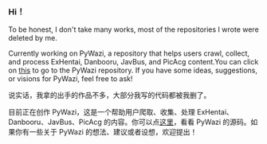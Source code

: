 ### Hi！
To be honest, I don't take many works, most of the repositories I wrote were deleted by me.

Currently working on PyWazi, a repository that helps users crawl, collect, and process ExHentai, Danbooru, JavBus, and PicAcg content.You can click on [this](https://github.com/Yazawazi/pywazi) to go to the PyWazi repository. If you have some ideas, suggestions, or visions for PyWazi, feel free to ask!


说实话，我拿的出手的作品不多，大部分我写的代码都被我删了。

目前正在创作 PyWazi，这是一个帮助用户爬取、收集、处理 ExHentai、Danbooru、JavBus、PicAcg 的内容。你可以点[这里](https://github.com/Yazawazi/pywazi)，看看 PyWazi 的源码。如果你有一些关于 PyWazi 的想法、建议或者设想，欢迎提出！

<!--
**Yazawazi/Yazawazi** is a ✨ _special_ ✨ repository because its `README.md` (this file) appears on your GitHub profile.

Here are some ideas to get you started:

- 🔭 I’m currently working on ...
- 🌱 I’m currently learning ...
- 👯 I’m looking to collaborate on ...
- 🤔 I’m looking for help with ...
- 💬 Ask me about ...
- 📫 How to reach me: ...
- 😄 Pronouns: ...
- ⚡ Fun fact: ...
-->
